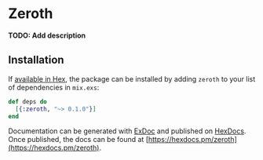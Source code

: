 # Zeroth

**TODO: Add description**

## Installation

If [available in Hex](https://hex.pm/docs/publish), the package can be installed
by adding `zeroth` to your list of dependencies in `mix.exs`:

```elixir
def deps do
  [{:zeroth, "~> 0.1.0"}]
end
```

Documentation can be generated with [ExDoc](https://github.com/elixir-lang/ex_doc)
and published on [HexDocs](https://hexdocs.pm). Once published, the docs can
be found at [https://hexdocs.pm/zeroth](https://hexdocs.pm/zeroth).

